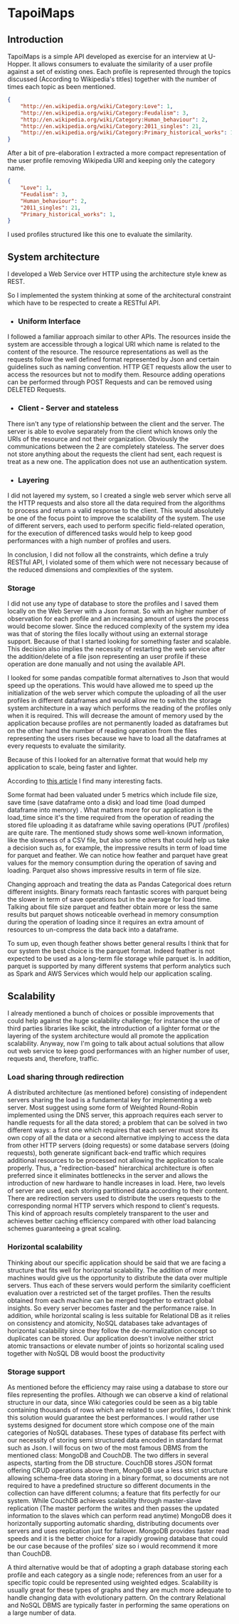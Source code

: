 # TapoiMaps

## Introduction

TapoiMaps is a simple API developed as exercise for an interview at U-Hopper.
It allows consumers to evaluate the similarity of a user profile against a set of existing ones.
Each profile is represented through the topics discussed (According to Wikipedia's titles) together with the number of times each topic as been mentioned.

```json
{
    "http://en.wikipedia.org/wiki/Category:Love": 1,
    "http://en.wikipedia.org/wiki/Category:Feudalism": 3,
    "http://en.wikipedia.org/wiki/Category:Human_behaviour": 2,
    "http://en.wikipedia.org/wiki/Category:2011_singles": 21,
    "http://en.wikipedia.org/wiki/Category:Primary_historical_works": 1,
}
```

After a bit of pre-elaboration I extracted a more compact representation of the user profile removing Wikipedia URI and keeping only the category name.

```json
{
    "Love": 1,
    "Feudalism": 3,
    "Human_behaviour": 2,
    "2011_singles": 21,
    "Primary_historical_works": 1,
}
```

I used profiles structured like this one to evaluate the similarity.





## System architecture

I developed a Web Service over HTTP using the architecture style knew as REST.

So I implemented the system thinking at some of the  architectural constraint which have to be respected to create a RESTful API.




+ ### Uniform Interface

I followed a familiar approach similar to other APIs.
The resources inside the system are accessible through a logical URI which name is related to the content of the resource.
The resource representations as well as the requests follow the  well defined format represented by Json and certain guidelines such as naming convention.
HTTP GET requests allow the user to access the resources but not to modify them. 
Resource adding operations can be performed through POST Requests and can be removed using DELETED Requests. 



+ ### Client - Server and stateless

There isn't any type of relationship between the client and the server. The server is able to evolve separately from the client which knows only the URIs of the resource and not their organization. 
Obviously the communications between the 2 are completely stateless. The server does not store anything about the requests the client had sent, each request is treat as a new one.
The application does not use an authentication system.



+ ### Layering

I did not layered my system, so I created a single web server which serve all the HTTP requests and also store all the data required from the algorithms to process and return a valid response to the client. This would absolutely be one of the focus point to improve the scalability of the system. The use of different servers, each used to perform specific field-related operation, for the execution of differenced tasks would help to keep good performances with a high number of profiles and users.





In conclusion, I did not follow all the constraints, which define a truly RESTful API, I  violated some of them which were not necessary because of the reduced dimensions and complexities of the system.



### Storage

I did not use any type of database to store the profiles and I saved them locally on the Web Server with a Json format. So with an higher number of observation for each profile and an increasing amount of users the process would become slower. Since the reduced complexity of the system my idea was that of storing the files locally without using an external storage support. Because of that I started looking for something faster and scalable.
This decision also implies the necessity of restarting the web service after the addition/delete of a file json representing an user profile if these operation are done manually and not using the available API.

I looked for some pandas compatible format alternatives to Json that would speed up the operations. This would have allowed me to speed up the initialization of the web server which compute the uploading of all the user profiles in different dataframes and would allow me to switch the storage system architecture in a way which performs the reading of the profiles only when it is required. This will decrease the amount of memory used by the application because profiles are not permanently loaded as dataframes but on the other hand the number of reading operation from the files representing the users rises because we have to load all the dataframes at every requests to evaluate the similarity.

Because of this I looked for an alternative format that would help my application to scale, being faster and lighter. 

According to [this article](https://towardsdatascience.com/the-best-format-to-save-pandas-data-414dca023e0d) I find many interesting facts.

Some format had been valuated under 5 metrics which include file size, save time (save dataframe onto a disk) and load time (load dumped dataframe into memory) . What matters more for our application is the load_time since it's the time required from the operation of reading the stored file uploading it as dataframe while saving operations (PUT /profiles) are quite rare.
The mentioned study shows some well-known information, like the slowness of a CSV file, but also some others that could help us take a decision such as, for example, the impressive results in term of load time for parquet and feather.
We can notice how feather and parquet have great values for the memory consumption during the operation of saving and loading. Parquet also shows impressive results in term of file size.

Changing approach and treating the data as Pandas Categorical does return different insights. Binary formats reach fantastic scores with parquet being the slower in term of save operations but in the average for load time. Talking about file size parquet and feather obtain more or less the same results but parquet shows noticeable overhead in memory consumption during the operation of loading since it requires an extra amount of resources to un-compress the data back into a dataframe.

To sum up, even though feather shows better general results I think that for our system the best choice is the parquet format. Indeed feather is not expected to be used as a long-term file storage while parquet is. 
In addition, parquet is supported by many different systems that perform analytics such as Spark and AWS Services which would help our application scaling.



## Scalability

I already mentioned a bunch of choices or possible improvements that could help against the huge scalability challenge; for instance the use of third parties libraries like scikit, the introduction of a lighter format or the layering of the system architecture would all promote the application scalability. Anyway, now I'm going to talk about actual solutions that allow out web service to keep good performances with an higher number of user, requests and, therefore, traffic.



### Load sharing through redirection

A distributed architecture (as mentioned before) consisting of independent servers sharing the load is a fundamental key for implementing a web server. Most suggest using some form of Weighted Round-Robin implemented using the DNS server, this approach requires each server to handle requests for all the data stored; a problem that can be solved in two different ways: a first one which requires that each server must store its own copy of all the data or a second alternative  implying to access the data from other HTTP servers (doing requests) or some database servers (doing requests), both generate significant back-end traffic which requires additional resources to be processed not allowing the application to scale properly.
Thus, a  "redirection-based" hierarchical architecture is often preferred since it eliminates bottlenecks in the server and allows the introduction of new hardware to handle increases in load. Here, two levels of server are used, each storing partitioned data according to their content. There are redirection servers used to distribute the users requests to the corresponding normal HTTP servers which respond to client's requests.
This kind of approach results completely transparent to the user and achieves better caching efficiency compared with other load balancing schemes guaranteeing a great scaling.  



### Horizontal scalability

Thinking about our specific application should be said that we are facing a structure that fits well for horizontal scalability. The addition of more machines would give us the opportunity to distribute the data over multiple servers. Thus each of these servers would perform the similarity coefficient evaluation over a restricted set of the target profiles. Then the results obtained from each machine can be merged together to extract global insights.
So every server becomes faster and the performance raise.
In addition, while horizontal scaling is less suitable for Relational DB as it relies on consistency and atomicity, NoSQL databases take advantages of horizontal scalability since they follow the de-normalization concept so duplicates can be stored. Our application doesn't involve neither strict atomic transactions or elevate number of joints so horizontal scaling used together with NoSQL DB would boost the productivity





### Storage support

As mentioned before the efficiency may raise using a database to store our files representing the profiles. Although we can observe a kind of relational structure in our data, since Wiki categories could be seen as a big table containing thousands of rows which are related to user profiles, I don't think this solution would guarantee the best performances.
I would rather use systems designed for document store which compose one of the main categories of NoSQL databases. These types of database fits perfect with our necessity of storing semi structured data encoded in standard format such as Json.
I will focus on two of the most famous DBMS from the mentioned class: MongoDB and CouchDB. The two differs in several aspects, starting from the DB structure. CouchDB stores JSON format offering CRUD operations above them, MongoDB use a less strict structure allowing schema-free data storing in a binary format, so documents are not required to have a predefined structure so different documents in the collection can have different columns; a feature that fits perfectly for our system. While CouchDB achieves scalability through master-slave replication (The master perform the writes and then passes the updated information to the slaves which can perform read anytime) MongoDB does it horizontally supporting automatic sharding, distributing documents over servers and uses replication just for failover.
MongoDB provides faster read speeds and it is the better choice for a rapidly growing database that could be our case because of the profiles' size so i would recommend it more than CouchDB.

A third alternative would be that of adopting a graph database storing each profile and each category as a single node; references from an user for a specific topic could be represented using weighted edges. Scalability is usually great for these types of graphs and they are much more adequate to handle changing data with evolutionary pattern. On the contrary Relational and NoSQL DBMS are typically faster in performing the same operations on a large number of data.


